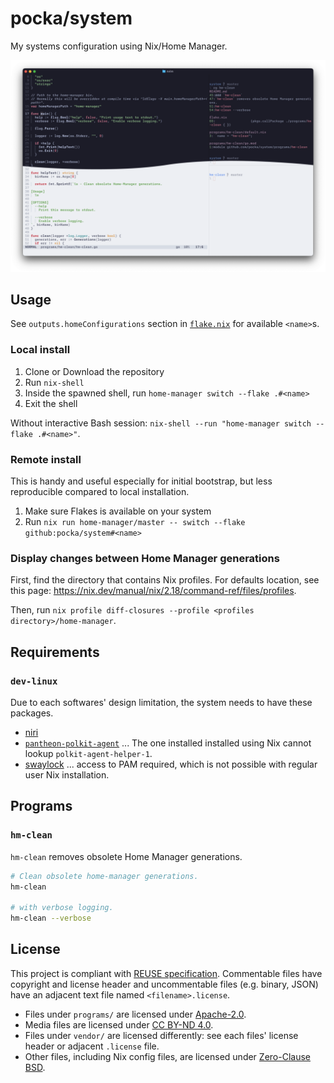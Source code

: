 <!--
Copyright 2023 Shota FUJI <pockawoooh@gmail.com>

Permission to use, copy, modify, and/or distribute this software for any
purpose with or without fee is hereby granted.

THE SOFTWARE IS PROVIDED "AS IS" AND THE AUTHOR DISCLAIMS ALL WARRANTIES WITH
REGARD TO THIS SOFTWARE INCLUDING ALL IMPLIED WARRANTIES OF MERCHANTABILITY
AND FITNESS. IN NO EVENT SHALL THE AUTHOR BE LIABLE FOR ANY SPECIAL, DIRECT,
INDIRECT, OR CONSEQUENTIAL DAMAGES OR ANY DAMAGES WHATSOEVER RESULTING FROM
LOSS OF USE, DATA OR PROFITS, WHETHER IN AN ACTION OF CONTRACT, NEGLIGENCE OR
OTHER TORTIOUS ACTION, ARISING OUT OF OR IN CONNECTION WITH THE USE OR
PERFORMANCE OF THIS SOFTWARE.

SPDX-License-Identifier: 0BSD
-->

# pocka/system

My systems configuration using Nix/Home Manager.

![Screenshot of the configured Wayland desktop](./screenshot.png)

## Usage

See `outputs.homeConfigurations` section in [`flake.nix`](./flake.nix) for available `<name>`s.

### Local install

1. Clone or Download the repository
2. Run `nix-shell`
3. Inside the spawned shell, run `home-manager switch --flake .#<name>`
4. Exit the shell

Without interactive Bash session: `nix-shell --run "home-manager switch --flake .#<name>"`.

### Remote install

This is handy and useful especially for initial bootstrap, but less reproducible compared to local installation.

1. Make sure Flakes is available on your system
2. Run `nix run home-manager/master -- switch --flake github:pocka/system#<name>`

### Display changes between Home Manager generations

First, find the directory that contains Nix profiles.
For defaults location, see this page: <https://nix.dev/manual/nix/2.18/command-ref/files/profiles>.

Then, run `nix profile diff-closures --profile <profiles directory>/home-manager`.

## Requirements

### `dev-linux`

Due to each softwares' design limitation, the system needs to have these packages.

- [niri](https://github.com/YaLTeR/niri)
- [`pantheon-polkit-agent`](https://archlinux.org/packages/extra/x86_64/pantheon-polkit-agent/) ... The one installed installed using Nix cannot lookup `polkit-agent-helper-1`.
- [swaylock](https://github.com/swaywm/swaylock) ... access to PAM required, which is not possible with regular user Nix installation.

## Programs

### `hm-clean`

`hm-clean` removes obsolete Home Manager generations.

```sh
# Clean obsolete home-manager generations.
hm-clean

# with verbose logging.
hm-clean --verbose
```

## License

This project is compliant with [REUSE specification](https://reuse.software/).
Commentable files have copyright and license header and uncommentable files (e.g. binary, JSON) have an adjacent text file named `<filename>.license`.

- Files under `programs/` are licensed under [Apache-2.0](./LICENSES/Apache-2.0.txt).
- Media files are licensed under [CC BY-ND 4.0](./LICENSES/CC-BY-ND-4.0.txt).
- Files under `vendor/` are licensed differently: see each files' license header or adjacent `.license` file.
- Other files, including Nix config files, are licensed under [Zero-Clause BSD](./LICENSES/0BSD.txt).
